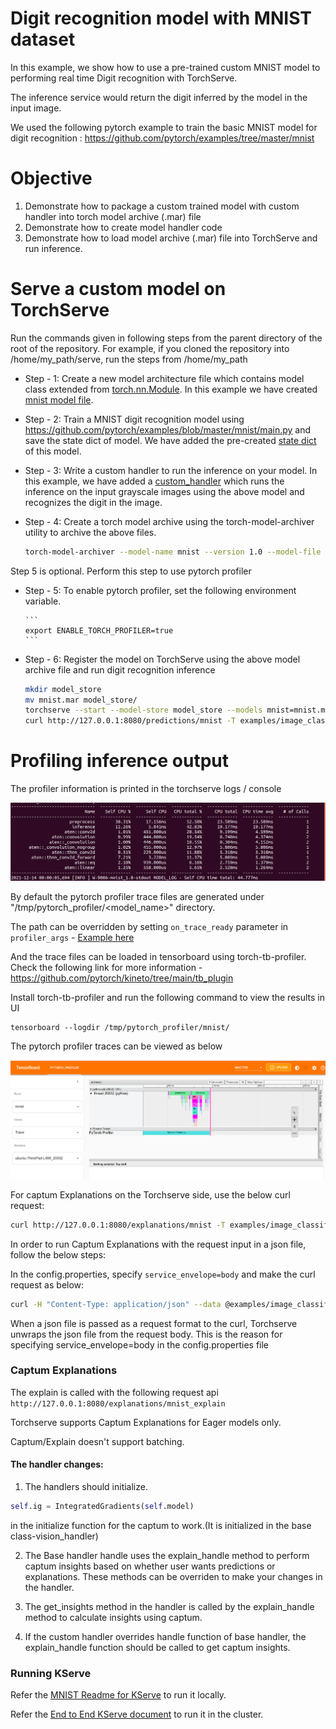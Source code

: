 # Digit recognition model with MNIST dataset

In this example, we show how to use a pre-trained custom MNIST model to performing real time Digit recognition with TorchServe.

The inference service would return the digit inferred by the model in the input image.

We used the following pytorch example to train the basic MNIST model for digit recognition :
https://github.com/pytorch/examples/tree/master/mnist

# Objective
1. Demonstrate how to package a custom trained model with custom handler into torch model archive (.mar) file
2. Demonstrate how to create model handler code
3. Demonstrate how to load model archive (.mar) file into TorchServe and run inference.

# Serve a custom model on TorchServe

Run the commands given in following steps from the parent directory of the root of the repository. For example, if you cloned the repository into /home/my_path/serve, run the steps from /home/my_path

 * Step - 1: Create a new model architecture file which contains model class extended from [torch.nn.Module](https://pytorch.org/docs/stable/generated/torch.nn.Module.html). In this example we have created [mnist model file](mnist.py).
 * Step - 2: Train a MNIST digit recognition model using https://github.com/pytorch/examples/blob/master/mnist/main.py and save the state dict of model. We have added the pre-created [state dict](mnist_cnn.pt) of this model.
 * Step - 3: Write a custom handler to run the inference on your model. In this example, we have added a [custom_handler](mnist_handler.py) which runs the inference on the input grayscale images using the above model and recognizes the digit in the image.
 * Step - 4: Create a torch model archive using the torch-model-archiver utility to archive the above files.

    ```bash
    torch-model-archiver --model-name mnist --version 1.0 --model-file examples/image_classifier/mnist/mnist.py --serialized-file examples/image_classifier/mnist/mnist_cnn.pt --handler  examples/image_classifier/mnist/mnist_handler.py
    ```

  Step 5 is optional. Perform this step to use pytorch profiler

  * Step - 5: To enable pytorch profiler, set the following environment variable.

        ```
        export ENABLE_TORCH_PROFILER=true
        ```

 * Step - 6: Register the model on TorchServe using the above model archive file and run digit recognition inference

    ```bash
    mkdir model_store
    mv mnist.mar model_store/
    torchserve --start --model-store model_store --models mnist=mnist.mar --ts-config config.properties
    curl http://127.0.0.1:8080/predictions/mnist -T examples/image_classifier/mnist/test_data/0.png
    ```

# Profiling inference output

The profiler information is printed in the torchserve logs / console

![Profiler Stats](screenshots/mnist_profiler_stats.png)

By default the pytorch profiler trace files are generated under "/tmp/pytorch_profiler/<model_name>" directory.

The path can be overridden by setting `on_trace_ready` parameter in `profiler_args` - [Example here](../../../test/pytest/profiler_utils/resnet_profiler_override.py)

And the trace files can be loaded in tensorboard using torch-tb-profiler. Check the following link for more information - https://github.com/pytorch/kineto/tree/main/tb_plugin

Install torch-tb-profiler and run the following command to view the results in UI

```
tensorboard --logdir /tmp/pytorch_profiler/mnist/
```

The pytorch profiler traces can be viewed as below

![Pytorch Profiler UI](screenshots/mnist_trace.png)

For captum Explanations on the Torchserve side, use the below curl request:
```bash
curl http://127.0.0.1:8080/explanations/mnist -T examples/image_classifier/mnist/test_data/0.png
```

In order to run Captum Explanations with the request input in a json file, follow the below steps:

In the config.properties, specify `service_envelope=body` and make the curl request as below:
```bash
curl -H "Content-Type: application/json" --data @examples/image_classifier/mnist/mnist_ts.json http://127.0.0.1:8080/explanations/mnist_explain
```
When a json file is passed as a request format to the curl, Torchserve unwraps the json file from the request body. This is the reason for specifying service_envelope=body in the config.properties file

### Captum Explanations

The explain is called with the following request api `http://127.0.0.1:8080/explanations/mnist_explain`

Torchserve supports Captum Explanations for Eager models only.

Captum/Explain doesn't support batching.

#### The handler changes:

1. The handlers should initialize.
```python
self.ig = IntegratedGradients(self.model)
```
in the initialize function for the captum to work.(It is initialized in the base class-vision_handler)

2. The Base handler handle uses the explain_handle method to perform captum insights based on whether user wants predictions or explanations. These methods can be overriden to make your changes in the handler.

3. The get_insights method in the handler is called by the explain_handle method to calculate insights using captum.

4. If the custom handler overrides handle function of base handler, the explain_handle function should be called to get captum insights.

### Running KServe

Refer the [MNIST Readme for KServe](https://github.com/pytorch/serve/blob/master/kubernetes/kserve/kserve_wrapper/README.md) to run it locally.

Refer the [End to End KServe document](https://github.com/pytorch/serve/blob/master/kubernetes/kserve/README.md) to run it in the cluster.
